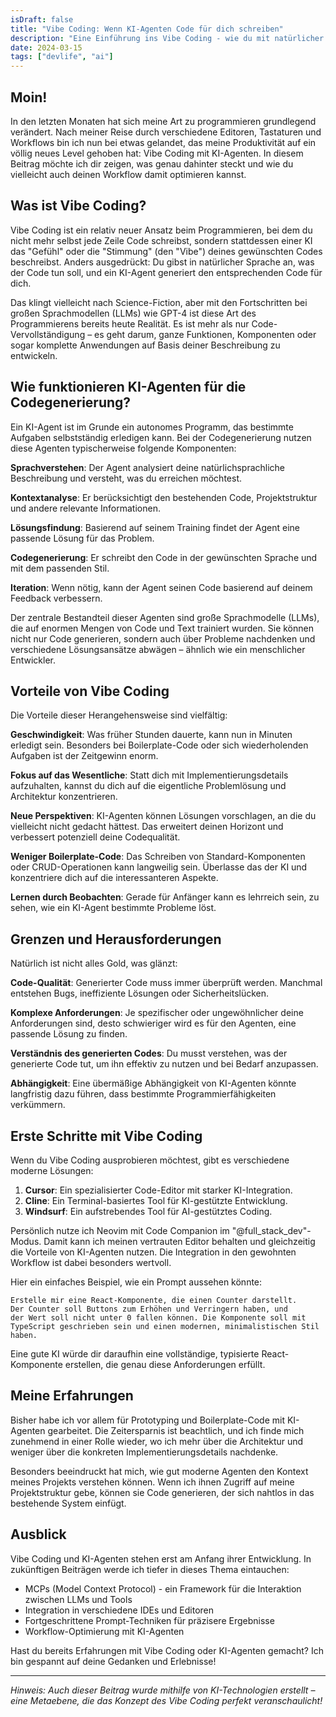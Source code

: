 ```yaml
---
isDraft: false
title: "Vibe Coding: Wenn KI-Agenten Code für dich schreiben"
description: "Eine Einführung ins Vibe Coding - wie du mit natürlicher Sprache und KI-Agenten deinen Entwicklungsworkflow revolutionieren kannst."
date: 2024-03-15
tags: ["devlife", "ai"]
---
```


## Moin!

In den letzten Monaten hat sich meine Art zu programmieren grundlegend verändert. Nach meiner Reise durch verschiedene Editoren, Tastaturen und Workflows bin ich nun bei etwas gelandet, das meine Produktivität auf ein völlig neues Level gehoben hat: Vibe Coding mit KI-Agenten. In diesem Beitrag möchte ich dir zeigen, was genau dahinter steckt und wie du vielleicht auch deinen Workflow damit optimieren kannst.

## Was ist Vibe Coding?

Vibe Coding ist ein relativ neuer Ansatz beim Programmieren, bei dem du nicht mehr selbst jede Zeile Code schreibst, sondern stattdessen einer KI das "Gefühl" oder die "Stimmung" (den "Vibe") deines gewünschten Codes beschreibst. Anders ausgedrückt: Du gibst in natürlicher Sprache an, was der Code tun soll, und ein KI-Agent generiert den entsprechenden Code für dich.

Das klingt vielleicht nach Science-Fiction, aber mit den Fortschritten bei großen Sprachmodellen (LLMs) wie GPT-4 ist diese Art des Programmierens bereits heute Realität. Es ist mehr als nur Code-Vervollständigung – es geht darum, ganze Funktionen, Komponenten oder sogar komplette Anwendungen auf Basis deiner Beschreibung zu entwickeln.

## Wie funktionieren KI-Agenten für die Codegenerierung?

Ein KI-Agent ist im Grunde ein autonomes Programm, das bestimmte Aufgaben selbstständig erledigen kann. Bei der Codegenerierung nutzen diese Agenten typischerweise folgende Komponenten:

**Sprachverstehen**: Der Agent analysiert deine natürlichsprachliche Beschreibung und versteht, was du erreichen möchtest.

**Kontextanalyse**: Er berücksichtigt den bestehenden Code, Projektstruktur und andere relevante Informationen.

**Lösungsfindung**: Basierend auf seinem Training findet der Agent eine passende Lösung für das Problem.

**Codegenerierung**: Er schreibt den Code in der gewünschten Sprache und mit dem passenden Stil.

**Iteration**: Wenn nötig, kann der Agent seinen Code basierend auf deinem Feedback verbessern.

Der zentrale Bestandteil dieser Agenten sind große Sprachmodelle (LLMs), die auf enormen Mengen von Code und Text trainiert wurden. Sie können nicht nur Code generieren, sondern auch über Probleme nachdenken und verschiedene Lösungsansätze abwägen – ähnlich wie ein menschlicher Entwickler.

## Vorteile von Vibe Coding

Die Vorteile dieser Herangehensweise sind vielfältig:

**Geschwindigkeit**: Was früher Stunden dauerte, kann nun in Minuten erledigt sein. Besonders bei Boilerplate-Code oder sich wiederholenden Aufgaben ist der Zeitgewinn enorm.

**Fokus auf das Wesentliche**: Statt dich mit Implementierungsdetails aufzuhalten, kannst du dich auf die eigentliche Problemlösung und Architektur konzentrieren.

**Neue Perspektiven**: KI-Agenten können Lösungen vorschlagen, an die du vielleicht nicht gedacht hättest. Das erweitert deinen Horizont und verbessert potenziell deine Codequalität.

**Weniger Boilerplate-Code**: Das Schreiben von Standard-Komponenten oder CRUD-Operationen kann langweilig sein. Überlasse das der KI und konzentriere dich auf die interessanteren Aspekte.

**Lernen durch Beobachten**: Gerade für Anfänger kann es lehrreich sein, zu sehen, wie ein KI-Agent bestimmte Probleme löst.

## Grenzen und Herausforderungen

Natürlich ist nicht alles Gold, was glänzt:

**Code-Qualität**: Generierter Code muss immer überprüft werden. Manchmal entstehen Bugs, ineffiziente Lösungen oder Sicherheitslücken.

**Komplexe Anforderungen**: Je spezifischer oder ungewöhnlicher deine Anforderungen sind, desto schwieriger wird es für den Agenten, eine passende Lösung zu finden.

**Verständnis des generierten Codes**: Du musst verstehen, was der generierte Code tut, um ihn effektiv zu nutzen und bei Bedarf anzupassen.

**Abhängigkeit**: Eine übermäßige Abhängigkeit von KI-Agenten könnte langfristig dazu führen, dass bestimmte Programmierfähigkeiten verkümmern.

## Erste Schritte mit Vibe Coding

Wenn du Vibe Coding ausprobieren möchtest, gibt es verschiedene moderne Lösungen:

1. **Cursor**: Ein spezialisierter Code-Editor mit starker KI-Integration.
2. **Cline**: Ein Terminal-basiertes Tool für KI-gestützte Entwicklung.
3. **Windsurf**: Ein aufstrebendes Tool für AI-gestütztes Coding.

Persönlich nutze ich Neovim mit Code Companion im "@full_stack_dev"-Modus. Damit kann ich meinen vertrauten Editor behalten und gleichzeitig die Vorteile von KI-Agenten nutzen. Die Integration in den gewohnten Workflow ist dabei besonders wertvoll.

Hier ein einfaches Beispiel, wie ein Prompt aussehen könnte:

```
Erstelle mir eine React-Komponente, die einen Counter darstellt.
Der Counter soll Buttons zum Erhöhen und Verringern haben, und
der Wert soll nicht unter 0 fallen können. Die Komponente soll mit
TypeScript geschrieben sein und einen modernen, minimalistischen Stil haben.
```

Eine gute KI würde dir daraufhin eine vollständige, typisierte React-Komponente erstellen, die genau diese Anforderungen erfüllt.

## Meine Erfahrungen

Bisher habe ich vor allem für Prototyping und Boilerplate-Code mit KI-Agenten gearbeitet. Die Zeitersparnis ist beachtlich, und ich finde mich zunehmend in einer Rolle wieder, wo ich mehr über die Architektur und weniger über die konkreten Implementierungsdetails nachdenke.

Besonders beeindruckt hat mich, wie gut moderne Agenten den Kontext meines Projekts verstehen können. Wenn ich ihnen Zugriff auf meine Projektstruktur gebe, können sie Code generieren, der sich nahtlos in das bestehende System einfügt.

## Ausblick

Vibe Coding und KI-Agenten stehen erst am Anfang ihrer Entwicklung. In zukünftigen Beiträgen werde ich tiefer in dieses Thema eintauchen:

- MCPs (Model Context Protocol) - ein Framework für die Interaktion zwischen LLMs und Tools
- Integration in verschiedene IDEs und Editoren
- Fortgeschrittene Prompt-Techniken für präzisere Ergebnisse
- Workflow-Optimierung mit KI-Agenten

Hast du bereits Erfahrungen mit Vibe Coding oder KI-Agenten gemacht? Ich bin gespannt auf deine Gedanken und Erlebnisse!

---

_Hinweis: Auch dieser Beitrag wurde mithilfe von KI-Technologien erstellt – eine Metaebene, die das Konzept des Vibe Coding perfekt veranschaulicht!_

